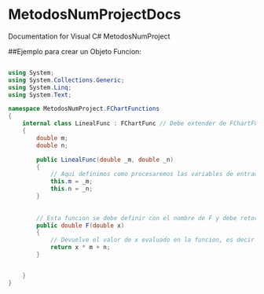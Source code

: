 # MetodosNumProjectDocs
Documentation for Visual C# MetodosNumProject

##Ejemplo para crear un Objeto Funcion:

```C#

using System;
using System.Collections.Generic;
using System.Linq;
using System.Text;

namespace MetodosNumProject.FChartFunctions
{
    internal class LinealFunc : FChartFunc // Debe extender de FChartFunc
    {
        double m;
        double n;

        public LinealFunc(double _m, double _n)
        {
			// Aqui definimos como procesaremos las variables de entrada
            this.m = _m;
            this.n = _n;
        }
		
		
		// Esta funcion se debe definir con el nombre de F y debe retornar un double
        public double F(double x)
        {
			// Devuelve el valor de x evaluado en la funcion, es decir F(x)
            return x * m + n;
        }


    }
}

```
